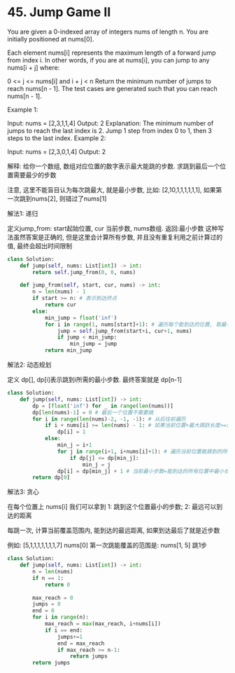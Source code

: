 # 45. Jump Game II

You are given a 0-indexed array of integers nums of length n. You are initially positioned at nums[0].

Each element nums[i] represents the maximum length of a forward jump from index i. In other words, if you are at nums[i], you can jump to any nums[i + j] where:

0 <= j <= nums[i] and
i + j < n
Return the minimum number of jumps to reach nums[n - 1]. The test cases are generated such that you can reach nums[n - 1].

Example 1:

Input: nums = [2,3,1,1,4]
Output: 2
Explanation: The minimum number of jumps to reach the last index is 2. Jump 1 step from index 0 to 1, then 3 steps to the last index.
Example 2:

Input: nums = [2,3,0,1,4]
Output: 2

解释:
给你一个数组, 数组对应位置的数字表示最大能跳的步数. 求跳到最后一个位置需要最少的步数

注意, 这里不能盲目认为每次跳最大, 就是最小步数, 比如: [2,10,1,1,1,1,1,1], 如果第一次跳到nums[2], 则错过了nums[1]

解法1: 递归

定义jump_from: start起始位置,  cur 当前步数, nums数组.  返回:最小步数
这种写法虽然答案是正确的, 但是这里会计算所有步数, 并且没有重复利用之前计算过的值, 最终会超出时间限制

```python
class Solution:
    def jump(self, nums: List[int]) -> int:
        return self.jump_from(0, 0, nums)
        
    def jump_from(self, start, cur, nums) -> int:
        n = len(nums) - 1
        if start >= n: # 表示到达终点
            return cur
        else:
            min_jump = float('inf')
            for i in range(1, nums[start]+1): # 遍历每个能到达的位置, 取最小步数
                jump = self.jump_from(start+i, cur+1, nums)
                if jump < min_jump:
                    min_jump = jump
            return min_jump
```

解法2: 动态规划

定义 dp[], dp[i]表示跳到i所需的最小步数. 最终答案就是 dp[n-1]

```python
class Solution:
    def jump(self, nums: List[int]) -> int:
        dp = [float('inf') for _ in range(len(nums))]
        dp[len(nums)-1] = 0 # 最后一个位置不需要跳
        for i in range(len(nums)-2, -1, -1): # 从后往前遍历
            if i + nums[i] >= len(nums) - 1: # 如果当前位置+最大跳跃长度>=终点位置, 则跳一步到达终点
                dp[i] = 1
            else:
                min_j = i+1
                for j in range(i+1, i+nums[i]+1): # 遍历当前位置能跳到的所有位置, 取最小步数
                    if dp[j] <= dp[min_j]:
                        min_j = j
                dp[i] = dp[min_j] + 1 # 当前最小步数=能到达的所有位置中最小步数+1
        return dp[0]
```

解法3: 贪心

在每个位置上 nums[i] 我们可以拿到 1: 跳到这个位置最小的步数; 2: 最远可以到达的距离

每跳一次, 计算当前覆盖范围内, 能到达的最远距离, 如果到达最后了就是近步数

例如: [5,1,1,1,1,1,1,1,7]
nums[0] 第一次跳能覆盖的范围是: nums[1, 5] 跳1步


```python
class Solution:
    def jump(self, nums: List[int]) -> int:
        n = len(nums)
        if n == 1:
            return 0
        
        max_reach = 0
        jumps = 0
        end = 0
        for i in range(n):
            max_reach = max(max_reach, i+nums[i])
            if i == end:
                jumps+=1
                end = max_reach
                if max_reach >= n-1:
                    return jumps
        return jumps
```
